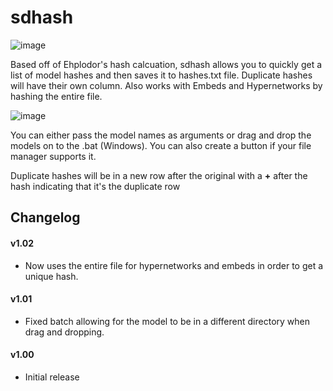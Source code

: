 # sdhash
![image](https://user-images.githubusercontent.com/121334679/209499154-650fc833-d6ac-4806-803b-6627982b493d.png)

Based off of Ehplodor's hash calcuation, sdhash allows you to quickly get a list of model hashes and then saves it to hashes.txt file. Duplicate hashes will have their own column. Also works with Embeds and Hypernetworks by hashing the entire file.

![image](https://user-images.githubusercontent.com/121334679/209499736-1688f8f7-93b0-4eee-af21-34ff49a51053.png)

You can either pass the model names as arguments or drag and drop the models on to the .bat (Windows). You can also create a button if your file manager supports it.

Duplicate hashes will be in a new row after the original with a **+** after the hash indicating that it's the duplicate row


## Changelog
#### v1.02
  - Now uses the entire file for hypernetworks and embeds in order to get a unique hash.
#### v1.01 
  - Fixed batch allowing for the model to be in a different directory when drag and dropping.
#### v1.00 
  - Initial release
